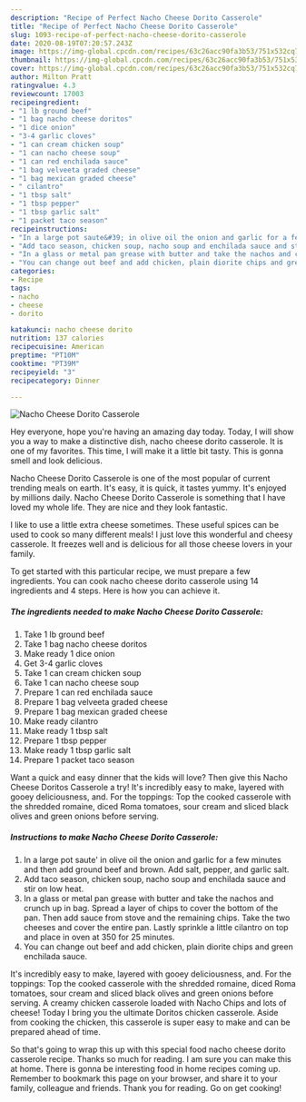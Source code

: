 ```yaml
---
description: "Recipe of Perfect Nacho Cheese Dorito Casserole"
title: "Recipe of Perfect Nacho Cheese Dorito Casserole"
slug: 1093-recipe-of-perfect-nacho-cheese-dorito-casserole
date: 2020-08-19T07:20:57.243Z
image: https://img-global.cpcdn.com/recipes/63c26acc90fa3b53/751x532cq70/nacho-cheese-dorito-casserole-recipe-main-photo.jpg
thumbnail: https://img-global.cpcdn.com/recipes/63c26acc90fa3b53/751x532cq70/nacho-cheese-dorito-casserole-recipe-main-photo.jpg
cover: https://img-global.cpcdn.com/recipes/63c26acc90fa3b53/751x532cq70/nacho-cheese-dorito-casserole-recipe-main-photo.jpg
author: Milton Pratt
ratingvalue: 4.3
reviewcount: 17003
recipeingredient:
- "1 lb ground beef"
- "1 bag nacho cheese doritos"
- "1 dice onion"
- "3-4 garlic cloves"
- "1 can cream chicken soup"
- "1 can nacho cheese soup"
- "1 can red enchilada sauce"
- "1 bag velveeta graded cheese"
- "1 bag mexican graded cheese"
- " cilantro"
- "1 tbsp salt"
- "1 tbsp pepper"
- "1 tbsp garlic salt"
- "1 packet taco season"
recipeinstructions:
- "In a large pot saute&#39; in olive oil the onion and garlic for a few minutes and then add ground beef and brown. Add salt, pepper, and garlic salt."
- "Add taco season, chicken soup, nacho soup and enchilada sauce and stir on low heat."
- "In a glass or metal pan grease with butter and take the nachos and crunch up in bag. Spread a layer of chips to cover the bottom of the pan. Then add sauce from stove and the remaining chips. Take the two cheeses and cover the entire pan. Lastly sprinkle a little cilantro on top and place in oven at 350 for 25 minutes."
- "You can change out beef and add chicken, plain diorite chips and green enchilada sauce."
categories:
- Recipe
tags:
- nacho
- cheese
- dorito

katakunci: nacho cheese dorito 
nutrition: 137 calories
recipecuisine: American
preptime: "PT10M"
cooktime: "PT39M"
recipeyield: "3"
recipecategory: Dinner

---
```



![Nacho Cheese Dorito Casserole](https://img-global.cpcdn.com/recipes/63c26acc90fa3b53/751x532cq70/nacho-cheese-dorito-casserole-recipe-main-photo.jpg)

Hey everyone, hope you're having an amazing day today. Today, I will show you a way to make a distinctive dish, nacho cheese dorito casserole. It is one of my favorites. This time, I will make it a little bit tasty. This is gonna smell and look delicious.

Nacho Cheese Dorito Casserole is one of the most popular of current trending meals on earth. It's easy, it is quick, it tastes yummy. It's enjoyed by millions daily. Nacho Cheese Dorito Casserole is something that I have loved my whole life. They are nice and they look fantastic.

I like to use a little extra cheese sometimes. These useful spices can be used to cook so many different meals! I just love this wonderful and cheesy casserole. It freezes well and is delicious for all those cheese lovers in your family.


To get started with this particular recipe, we must prepare a few ingredients. You can cook nacho cheese dorito casserole using 14 ingredients and 4 steps. Here is how you can achieve it.

<!--inarticleads1-->

##### The ingredients needed to make Nacho Cheese Dorito Casserole:

1. Take 1 lb ground beef
1. Take 1 bag nacho cheese doritos
1. Make ready 1 dice onion
1. Get 3-4 garlic cloves
1. Take 1 can cream chicken soup
1. Take 1 can nacho cheese soup
1. Prepare 1 can red enchilada sauce
1. Prepare 1 bag velveeta graded cheese
1. Prepare 1 bag mexican graded cheese
1. Make ready  cilantro
1. Make ready 1 tbsp salt
1. Prepare 1 tbsp pepper
1. Make ready 1 tbsp garlic salt
1. Prepare 1 packet taco season


Want a quick and easy dinner that the kids will love? Then give this Nacho Cheese Doritos Casserole a try! It&#39;s incredibly easy to make, layered with gooey deliciousness, and. For the toppings: Top the cooked casserole with the shredded romaine, diced Roma tomatoes, sour cream and sliced black olives and green onions before serving. 

<!--inarticleads2-->

##### Instructions to make Nacho Cheese Dorito Casserole:

1. In a large pot saute&#39; in olive oil the onion and garlic for a few minutes and then add ground beef and brown. Add salt, pepper, and garlic salt.
1. Add taco season, chicken soup, nacho soup and enchilada sauce and stir on low heat.
1. In a glass or metal pan grease with butter and take the nachos and crunch up in bag. Spread a layer of chips to cover the bottom of the pan. Then add sauce from stove and the remaining chips. Take the two cheeses and cover the entire pan. Lastly sprinkle a little cilantro on top and place in oven at 350 for 25 minutes.
1. You can change out beef and add chicken, plain diorite chips and green enchilada sauce.


It&#39;s incredibly easy to make, layered with gooey deliciousness, and. For the toppings: Top the cooked casserole with the shredded romaine, diced Roma tomatoes, sour cream and sliced black olives and green onions before serving. A creamy chicken casserole loaded with Nacho Chips and lots of cheese! Today I bring you the ultimate Doritos chicken casserole. Aside from cooking the chicken, this casserole is super easy to make and can be prepared ahead of time. 

So that's going to wrap this up with this special food nacho cheese dorito casserole recipe. Thanks so much for reading. I am sure you can make this at home. There is gonna be interesting food in home recipes coming up. Remember to bookmark this page on your browser, and share it to your family, colleague and friends. Thank you for reading. Go on get cooking!
